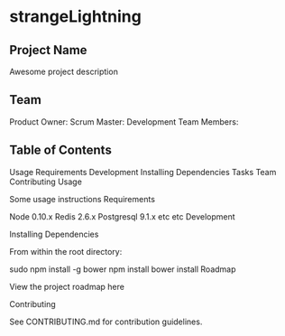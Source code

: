 # strangeLightning

## Project Name
Awesome project description
## Team

Product Owner: 
Scrum Master: 
Development Team Members: 

## Table of Contents

Usage
Requirements
Development
Installing Dependencies
Tasks
Team
Contributing
Usage

Some usage instructions
Requirements

Node 0.10.x
Redis 2.6.x
Postgresql 9.1.x
etc
etc
Development



Installing Dependencies

From within the root directory:

sudo npm install -g bower
npm install
bower install
Roadmap

View the project roadmap here

Contributing

See CONTRIBUTING.md for contribution guidelines.
